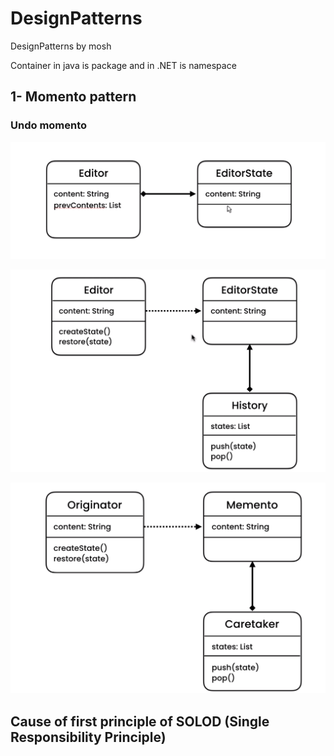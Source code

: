 # DesignPatterns
DesignPatterns by mosh


Container in java is package and in .NET is namespace 


 ## 1- Momento pattern
 ### Undo momento

![momento uml](/1_momento_pattern/pictures/momento_1.png)

![momento uml](/1_momento_pattern/pictures/momento_2.png)

![momento uml](/1_momento_pattern/pictures/momento_3.png)

## Cause of first principle of SOLOD (Single Responsibility Principle)
